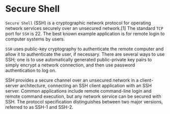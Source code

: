 # Secure Shell

```Secure Shell``` (SSH) is a cryptographic network protocol for operating network services securely over an unsecured network.[1] The standard ```TCP``` port for ```SSH``` is 22. The best known example application is for remote login to computer systems by users.

```SSH``` uses public-key cryptography to authenticate the remote computer and allow it to authenticate the user, if necessary. There are several ways to use SSH; one is to use automatically generated public-private key pairs to simply encrypt a network connection, and then use password authentication to log on.

SSH provides a secure channel over an unsecured network in a client-server architecture, connecting an SSH client application with an SSH server. Common applications include remote command-line login and remote command execution, but any network service can be secured with SSH. The protocol specification distinguishes between two major versions, referred to as SSH-1 and SSH-2.